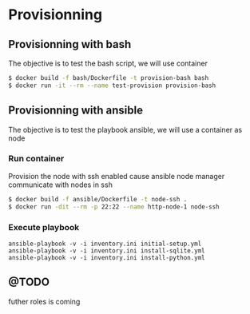 # Provisionning

## Provisionning with bash
The objective is to test the bash script, we will use container

```bash
$ docker build -f bash/Dockerfile -t provision-bash bash    
$ docker run -it --rm --name test-provision provision-bash 
```

## Provisionning with ansible
The objective is to test the playbook ansible, we will use a container as node

### Run container
Provision the node with ssh enabled cause ansible node manager communicate with nodes in ssh

```bash
$ docker build -f ansible/Dockerfile -t node-ssh .
$ docker run -dit --rm -p 22:22 --name http-node-1 node-ssh
```

### Execute playbook
```
ansible-playbook -v -i inventory.ini initial-setup.yml
ansible-playbook -v -i inventory.ini install-sqlite.yml
ansible-playbook -v -i inventory.ini install-python.yml
```

## @TODO 

futher roles is coming